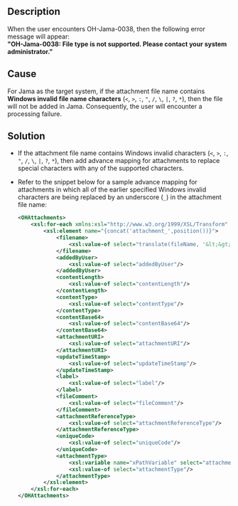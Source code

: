 ## Description

When the user encounters OH-Jama-0038, then the following error message will appear:  
**"OH-Jama-0038: File type is not supported. Please contact your system administrator."**

## Cause

For Jama as the target system, if the attachment file name contains **Windows invalid file name characters** (`<`, `>`, `:`, `"`, `/`, `\`, `|`, `?`, `*`), then the file will not be added in Jama. Consequently, the user will encounter a processing failure.

## Solution

- If the attachment file name contains Windows invalid characters (`<`, `>`, `:`, `"`, `/`, `\`, `|`, `?`, `*`), then add advance mapping for attachments to replace special characters with any of the supported characters.
- Refer to the snippet below for a sample advance mapping for attachments in which all of the earlier specified Windows invalid characters are being replaced by an underscore (`_`) in the attachment file name:

    ```xml
    <OHAttachments>
        <xsl:for-each xmlns:xsl="http://www.w3.org/1999/XSL/Transform" select="SourceXML/updatedFields/Property/OHAttachments/OHAttachment">
            <xsl:element name="{concat('attachment_',position())}">
                <filename>
                    <xsl:value-of select="translate(fileName, '&lt;&gt;:&quot;/\|?*', '_________')"/>
                </filename>
                <addedByUser>
                    <xsl:value-of select="addedByUser"/>
                </addedByUser>
                <contentLength>
                    <xsl:value-of select="contentLength"/>
                </contentLength>
                <contentType>
                    <xsl:value-of select="contentType"/>
                </contentType>
                <contentBase64>
                    <xsl:value-of select="contentBase64"/>
                </contentBase64>
                <attachmentURI>
                    <xsl:value-of select="attachmentURI"/>
                </attachmentURI>
                <updateTimeStamp>
                    <xsl:value-of select="updateTimeStamp"/>
                </updateTimeStamp>
                <label>
                    <xsl:value-of select="label"/>
                </label>
                <fileComment>
                    <xsl:value-of select="fileComment"/>
                </fileComment>
                <attachmentReferenceType>
                    <xsl:value-of select="attachmentReferenceType"/>
                </attachmentReferenceType>
                <uniqueCode>
                    <xsl:value-of select="uniqueCode"/>
                </uniqueCode>
                <attachmentType>
                    <xsl:variable name="xPathVariable" select="attachmentType"/>
                    <xsl:value-of select="attachmentType"/>
                </attachmentType>
            </xsl:element>
        </xsl:for-each>
    </OHAttachments>
    ```
